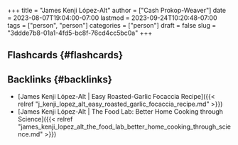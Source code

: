 +++
title = "James Kenji López-Alt"
author = ["Cash Prokop-Weaver"]
date = 2023-08-07T19:04:00-07:00
lastmod = 2023-09-24T10:20:48-07:00
tags = ["person", "person"]
categories = ["person"]
draft = false
slug = "3ddde7b8-01a1-4fd5-bc8f-76cd4cc5bc0a"
+++

## Flashcards {#flashcards}


## Backlinks {#backlinks}

-   [James Kenji López-Alt | Easy Roasted-Garlic Focaccia Recipe]({{< relref "j_kenji_lopez_alt_easy_roasted_garlic_focaccia_recipe.md" >}})
-   [James Kenji López-Alt | The Food Lab: Better Home Cooking through Science]({{< relref "james_kenji_lopez_alt_the_food_lab_better_home_cooking_through_science.md" >}})
